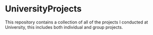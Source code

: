 # UniversityProjects
This repository contains a collection of all of the projects I conducted at University, this includes both individual and group projects.
